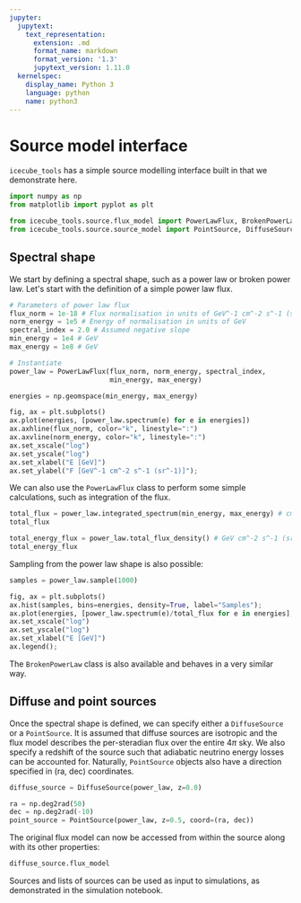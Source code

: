 ```yaml
---
jupyter:
  jupytext:
    text_representation:
      extension: .md
      format_name: markdown
      format_version: '1.3'
      jupytext_version: 1.11.0
  kernelspec:
    display_name: Python 3
    language: python
    name: python3
---
```


# Source model interface

`icecube_tools` has a simple source modelling interface built in that we demonstrate here. 

```python
import numpy as np
from matplotlib import pyplot as plt

from icecube_tools.source.flux_model import PowerLawFlux, BrokenPowerLawFlux
from icecube_tools.source.source_model import PointSource, DiffuseSource
```

## Spectral shape


We start by defining a spectral shape, such as a power law or broken power law. Let's start with the definition of a simple power law flux.

```python
# Parameters of power law flux
flux_norm = 1e-18 # Flux normalisation in units of GeV^-1 cm^-2 s^-1 (sr^-1)
norm_energy = 1e5 # Energy of normalisation in units of GeV
spectral_index = 2.0 # Assumed negative slope
min_energy = 1e4 # GeV
max_energy = 1e8 # GeV

# Instantiate
power_law = PowerLawFlux(flux_norm, norm_energy, spectral_index, 
                         min_energy, max_energy)
```

```python
energies = np.geomspace(min_energy, max_energy)

fig, ax = plt.subplots()
ax.plot(energies, [power_law.spectrum(e) for e in energies])
ax.axhline(flux_norm, color="k", linestyle=":")
ax.axvline(norm_energy, color="k", linestyle=":")
ax.set_xscale("log")
ax.set_yscale("log")
ax.set_xlabel("E [GeV]")
ax.set_ylabel("F [GeV^-1 cm^-2 s^-1 (sr^-1)]");
```

We can also use the `PowerLawFlux` class to perform some simple calculations, such as integration of the flux.

```python
total_flux = power_law.integrated_spectrum(min_energy, max_energy) # cm^-2 s^-1 (sr^-1)
total_flux
```

```python
total_energy_flux = power_law.total_flux_density() # GeV cm^-2 s^-1 (sr^-1)
total_energy_flux
```

Sampling from the power law shape is also possible:

```python
samples = power_law.sample(1000)

fig, ax = plt.subplots()
ax.hist(samples, bins=energies, density=True, label="Samples");
ax.plot(energies, [power_law.spectrum(e)/total_flux for e in energies], label="Model")
ax.set_xscale("log")
ax.set_yscale("log")
ax.set_xlabel("E [GeV]")
ax.legend();
```

The `BrokenPowerLaw` class is also available and behaves in a very similar way.


## Diffuse and point sources

Once the spectral shape is defined, we can specify either a `DiffuseSource` or a `PointSource`. It is assumed that diffuse sources are isotropic and the flux model describes the per-steradian flux over the entire $4\pi$ sky. We also specify a redshift of the source such that adiabatic neutrino energy losses can be accounted for. Naturally, `PointSource` objects also have a direction specified in (ra, dec) coordinates.

```python
diffuse_source = DiffuseSource(power_law, z=0.0)

ra = np.deg2rad(50)
dec = np.deg2rad(-10)
point_source = PointSource(power_law, z=0.5, coord=(ra, dec))
```

The original flux model can now be accessed from within the source along with its other properties:

```python
diffuse_source.flux_model
```

Sources and lists of sources can be used as input to simulations, as demonstrated in the simulation notebook.

```python

```
